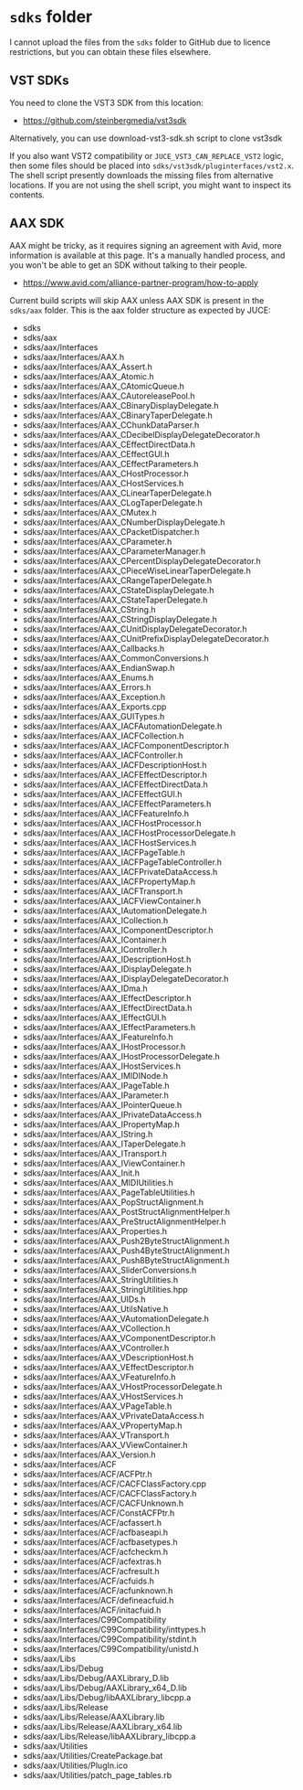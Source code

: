 # `sdks` folder

I cannot upload the files from the `sdks` folder to GitHub due to
licence restrictions, but you can obtain these files elsewhere.

## VST SDKs

You need to clone the VST3 SDK from this location:
 - https://github.com/steinbergmedia/vst3sdk

Alternatively, you can use download-vst3-sdk.sh script to clone vst3sdk

If you also want VST2 compatibility or `JUCE_VST3_CAN_REPLACE_VST2` logic,
then some files should be placed into `sdks/vst3sdk/pluginterfaces/vst2.x`.
The shell script presently downloads the missing files from alternative locations.
If you are not using the shell script, you might want to inspect its contents.

## AAX SDK

AAX might be tricky, as it requires signing an agreement with Avid, more
information is available at this page. It's a manually handled process,
and you won't be able to get an SDK without talking to their people.
  - https://www.avid.com/alliance-partner-program/how-to-apply

Current build scripts will skip AAX unless AAX SDK is present in the `sdks/aax`
folder. This is the aax folder structure as expected by JUCE:

  - sdks
  - sdks/aax
  - sdks/aax/Interfaces
  - sdks/aax/Interfaces/AAX.h
  - sdks/aax/Interfaces/AAX_Assert.h
  - sdks/aax/Interfaces/AAX_Atomic.h
  - sdks/aax/Interfaces/AAX_CAtomicQueue.h
  - sdks/aax/Interfaces/AAX_CAutoreleasePool.h
  - sdks/aax/Interfaces/AAX_CBinaryDisplayDelegate.h
  - sdks/aax/Interfaces/AAX_CBinaryTaperDelegate.h
  - sdks/aax/Interfaces/AAX_CChunkDataParser.h
  - sdks/aax/Interfaces/AAX_CDecibelDisplayDelegateDecorator.h
  - sdks/aax/Interfaces/AAX_CEffectDirectData.h
  - sdks/aax/Interfaces/AAX_CEffectGUI.h
  - sdks/aax/Interfaces/AAX_CEffectParameters.h
  - sdks/aax/Interfaces/AAX_CHostProcessor.h
  - sdks/aax/Interfaces/AAX_CHostServices.h
  - sdks/aax/Interfaces/AAX_CLinearTaperDelegate.h
  - sdks/aax/Interfaces/AAX_CLogTaperDelegate.h
  - sdks/aax/Interfaces/AAX_CMutex.h
  - sdks/aax/Interfaces/AAX_CNumberDisplayDelegate.h
  - sdks/aax/Interfaces/AAX_CPacketDispatcher.h
  - sdks/aax/Interfaces/AAX_CParameter.h
  - sdks/aax/Interfaces/AAX_CParameterManager.h
  - sdks/aax/Interfaces/AAX_CPercentDisplayDelegateDecorator.h
  - sdks/aax/Interfaces/AAX_CPieceWiseLinearTaperDelegate.h
  - sdks/aax/Interfaces/AAX_CRangeTaperDelegate.h
  - sdks/aax/Interfaces/AAX_CStateDisplayDelegate.h
  - sdks/aax/Interfaces/AAX_CStateTaperDelegate.h
  - sdks/aax/Interfaces/AAX_CString.h
  - sdks/aax/Interfaces/AAX_CStringDisplayDelegate.h
  - sdks/aax/Interfaces/AAX_CUnitDisplayDelegateDecorator.h
  - sdks/aax/Interfaces/AAX_CUnitPrefixDisplayDelegateDecorator.h
  - sdks/aax/Interfaces/AAX_Callbacks.h
  - sdks/aax/Interfaces/AAX_CommonConversions.h
  - sdks/aax/Interfaces/AAX_EndianSwap.h
  - sdks/aax/Interfaces/AAX_Enums.h
  - sdks/aax/Interfaces/AAX_Errors.h
  - sdks/aax/Interfaces/AAX_Exception.h
  - sdks/aax/Interfaces/AAX_Exports.cpp
  - sdks/aax/Interfaces/AAX_GUITypes.h
  - sdks/aax/Interfaces/AAX_IACFAutomationDelegate.h
  - sdks/aax/Interfaces/AAX_IACFCollection.h
  - sdks/aax/Interfaces/AAX_IACFComponentDescriptor.h
  - sdks/aax/Interfaces/AAX_IACFController.h
  - sdks/aax/Interfaces/AAX_IACFDescriptionHost.h
  - sdks/aax/Interfaces/AAX_IACFEffectDescriptor.h
  - sdks/aax/Interfaces/AAX_IACFEffectDirectData.h
  - sdks/aax/Interfaces/AAX_IACFEffectGUI.h
  - sdks/aax/Interfaces/AAX_IACFEffectParameters.h
  - sdks/aax/Interfaces/AAX_IACFFeatureInfo.h
  - sdks/aax/Interfaces/AAX_IACFHostProcessor.h
  - sdks/aax/Interfaces/AAX_IACFHostProcessorDelegate.h
  - sdks/aax/Interfaces/AAX_IACFHostServices.h
  - sdks/aax/Interfaces/AAX_IACFPageTable.h
  - sdks/aax/Interfaces/AAX_IACFPageTableController.h
  - sdks/aax/Interfaces/AAX_IACFPrivateDataAccess.h
  - sdks/aax/Interfaces/AAX_IACFPropertyMap.h
  - sdks/aax/Interfaces/AAX_IACFTransport.h
  - sdks/aax/Interfaces/AAX_IACFViewContainer.h
  - sdks/aax/Interfaces/AAX_IAutomationDelegate.h
  - sdks/aax/Interfaces/AAX_ICollection.h
  - sdks/aax/Interfaces/AAX_IComponentDescriptor.h
  - sdks/aax/Interfaces/AAX_IContainer.h
  - sdks/aax/Interfaces/AAX_IController.h
  - sdks/aax/Interfaces/AAX_IDescriptionHost.h
  - sdks/aax/Interfaces/AAX_IDisplayDelegate.h
  - sdks/aax/Interfaces/AAX_IDisplayDelegateDecorator.h
  - sdks/aax/Interfaces/AAX_IDma.h
  - sdks/aax/Interfaces/AAX_IEffectDescriptor.h
  - sdks/aax/Interfaces/AAX_IEffectDirectData.h
  - sdks/aax/Interfaces/AAX_IEffectGUI.h
  - sdks/aax/Interfaces/AAX_IEffectParameters.h
  - sdks/aax/Interfaces/AAX_IFeatureInfo.h
  - sdks/aax/Interfaces/AAX_IHostProcessor.h
  - sdks/aax/Interfaces/AAX_IHostProcessorDelegate.h
  - sdks/aax/Interfaces/AAX_IHostServices.h
  - sdks/aax/Interfaces/AAX_IMIDINode.h
  - sdks/aax/Interfaces/AAX_IPageTable.h
  - sdks/aax/Interfaces/AAX_IParameter.h
  - sdks/aax/Interfaces/AAX_IPointerQueue.h
  - sdks/aax/Interfaces/AAX_IPrivateDataAccess.h
  - sdks/aax/Interfaces/AAX_IPropertyMap.h
  - sdks/aax/Interfaces/AAX_IString.h
  - sdks/aax/Interfaces/AAX_ITaperDelegate.h
  - sdks/aax/Interfaces/AAX_ITransport.h
  - sdks/aax/Interfaces/AAX_IViewContainer.h
  - sdks/aax/Interfaces/AAX_Init.h
  - sdks/aax/Interfaces/AAX_MIDIUtilities.h
  - sdks/aax/Interfaces/AAX_PageTableUtilities.h
  - sdks/aax/Interfaces/AAX_PopStructAlignment.h
  - sdks/aax/Interfaces/AAX_PostStructAlignmentHelper.h
  - sdks/aax/Interfaces/AAX_PreStructAlignmentHelper.h
  - sdks/aax/Interfaces/AAX_Properties.h
  - sdks/aax/Interfaces/AAX_Push2ByteStructAlignment.h
  - sdks/aax/Interfaces/AAX_Push4ByteStructAlignment.h
  - sdks/aax/Interfaces/AAX_Push8ByteStructAlignment.h
  - sdks/aax/Interfaces/AAX_SliderConversions.h
  - sdks/aax/Interfaces/AAX_StringUtilities.h
  - sdks/aax/Interfaces/AAX_StringUtilities.hpp
  - sdks/aax/Interfaces/AAX_UIDs.h
  - sdks/aax/Interfaces/AAX_UtilsNative.h
  - sdks/aax/Interfaces/AAX_VAutomationDelegate.h
  - sdks/aax/Interfaces/AAX_VCollection.h
  - sdks/aax/Interfaces/AAX_VComponentDescriptor.h
  - sdks/aax/Interfaces/AAX_VController.h
  - sdks/aax/Interfaces/AAX_VDescriptionHost.h
  - sdks/aax/Interfaces/AAX_VEffectDescriptor.h
  - sdks/aax/Interfaces/AAX_VFeatureInfo.h
  - sdks/aax/Interfaces/AAX_VHostProcessorDelegate.h
  - sdks/aax/Interfaces/AAX_VHostServices.h
  - sdks/aax/Interfaces/AAX_VPageTable.h
  - sdks/aax/Interfaces/AAX_VPrivateDataAccess.h
  - sdks/aax/Interfaces/AAX_VPropertyMap.h
  - sdks/aax/Interfaces/AAX_VTransport.h
  - sdks/aax/Interfaces/AAX_VViewContainer.h
  - sdks/aax/Interfaces/AAX_Version.h
  - sdks/aax/Interfaces/ACF
  - sdks/aax/Interfaces/ACF/ACFPtr.h
  - sdks/aax/Interfaces/ACF/CACFClassFactory.cpp
  - sdks/aax/Interfaces/ACF/CACFClassFactory.h
  - sdks/aax/Interfaces/ACF/CACFUnknown.h
  - sdks/aax/Interfaces/ACF/ConstACFPtr.h
  - sdks/aax/Interfaces/ACF/acfassert.h
  - sdks/aax/Interfaces/ACF/acfbaseapi.h
  - sdks/aax/Interfaces/ACF/acfbasetypes.h
  - sdks/aax/Interfaces/ACF/acfcheckm.h
  - sdks/aax/Interfaces/ACF/acfextras.h
  - sdks/aax/Interfaces/ACF/acfresult.h
  - sdks/aax/Interfaces/ACF/acfuids.h
  - sdks/aax/Interfaces/ACF/acfunknown.h
  - sdks/aax/Interfaces/ACF/defineacfuid.h
  - sdks/aax/Interfaces/ACF/initacfuid.h
  - sdks/aax/Interfaces/C99Compatibility
  - sdks/aax/Interfaces/C99Compatibility/inttypes.h
  - sdks/aax/Interfaces/C99Compatibility/stdint.h
  - sdks/aax/Interfaces/C99Compatibility/unistd.h
  - sdks/aax/Libs
  - sdks/aax/Libs/Debug
  - sdks/aax/Libs/Debug/AAXLibrary_D.lib
  - sdks/aax/Libs/Debug/AAXLibrary_x64_D.lib
  - sdks/aax/Libs/Debug/libAAXLibrary_libcpp.a
  - sdks/aax/Libs/Release
  - sdks/aax/Libs/Release/AAXLibrary.lib
  - sdks/aax/Libs/Release/AAXLibrary_x64.lib
  - sdks/aax/Libs/Release/libAAXLibrary_libcpp.a
  - sdks/aax/Utilities
  - sdks/aax/Utilities/CreatePackage.bat
  - sdks/aax/Utilities/PlugIn.ico
  - sdks/aax/Utilities/patch_page_tables.rb
